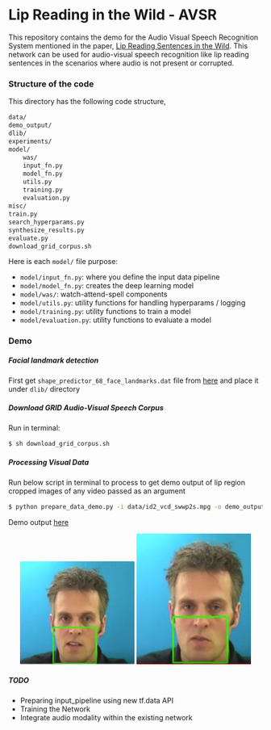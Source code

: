 # Lip Reading in the Wild - AVSR


This repository contains the demo for the Audio Visual Speech Recognition System mentioned in the paper, [Lip Reading Sentences in the Wild](https://arxiv.org/abs/1611.05358). This network can be used for audio-visual speech recognition like lip reading sentences in the scenarios where audio is not present or corrupted.

### Structure of the code

This directory has the following code structure,

```
data/
demo_output/
dlib/
experiments/
model/
	was/
    input_fn.py
    model_fn.py
    utils.py
    training.py
    evaluation.py
misc/
train.py
search_hyperparams.py
synthesize_results.py
evaluate.py
download_grid_corpus.sh
```

Here is each ```model/``` file purpose:

- ```model/input_fn.py```: where you define the input data pipeline
- ```model/model_fn.py```: creates the deep learning model
- ```model/was/```: watch-attend-spell components
- ```model/utils.py```: utility functions for handling hyperparams / logging
- ```model/training.py```: utility functions to train a model
- ```model/evaluation.py```: utility functions to evaluate a model

### Demo

##### Facial landmark detection

First get ```shape_predictor_68_face_landmarks.dat``` file from [here](https://osdn.net/projects/sfnet_dclib/downloads/dlib/v18.10/shape_predictor_68_face_landmarks.dat.bz2/) and place it under ```dlib/``` directory

##### Download GRID Audio-Visual Speech Corpus

Run in terminal:

``` bash
$ sh download_grid_corpus.sh
```


##### Processing Visual Data

Run below script in terminal to process to get demo output of lip region cropped images of any video passed as an argument

``` bash
$ python prepare_data_demo.py -i data/id2_vcd_swwp2s.mpg -o demo_output/
```
Demo output [here](https://drive.google.com/drive/folders/1vON0G6a0X5a0JK017EQJwY9yzkkxenes)

<p align="center">
  <img src="img/ex1.JPG" width="45%"/>
  <img src="img/ex2.JPG" width="45%" height="60%"/>
</p>

##### TODO

- Preparing input_pipeline using new tf.data API
- Training the Network
- Integrate audio modality within the existing network
